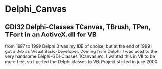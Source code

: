# Delphi_Canvas
## GDI32 Delphi-Classes TCanvas, TBrush, TPen, TFont in an ActiveX.dll for VB  
from 1997 to 1999 Delphi 3 was my IDE of choice, but at the end of 1999 I got a Job as Visual Basic-Developer.
Coming from Delphi, I was used to the very handsome Delphi-GDI-Classes TCanvas etc.
I wanted this in VB to be more free, so I ported the Delphi classes to VB.
Project started in june 2000